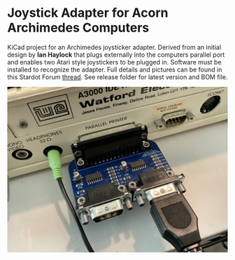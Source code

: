 Joystick Adapter for Acorn Archimedes Computers
===============================================

KiCad project for an Archimedes joysticker adapter. Derived from an initial design by **Ian Haylock** that plugs externally into the computers parallel port and enables two Atari style joystickers to be plugged in. Software must be installed to recognize the adapter. Full details and pictures can be found in this Stardot Forum [thread](). See release folder for latest version and BOM file.

![](/images/image.jpeg)